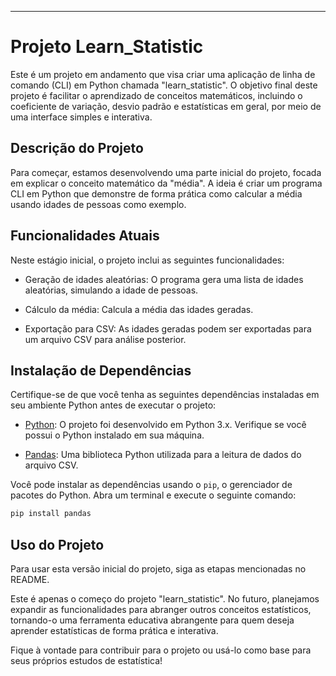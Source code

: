 ---

# Projeto Learn_Statistic

Este é um projeto em andamento que visa criar uma aplicação de linha de comando (CLI) em Python chamada "learn_statistic". O objetivo final deste projeto é facilitar o aprendizado de conceitos matemáticos, incluindo o coeficiente de variação, desvio padrão e estatísticas em geral, por meio de uma interface simples e interativa.

## Descrição do Projeto

Para começar, estamos desenvolvendo uma parte inicial do projeto, focada em explicar o conceito matemático da "média". A ideia é criar um programa CLI em Python que demonstre de forma prática como calcular a média usando idades de pessoas como exemplo.

## Funcionalidades Atuais

Neste estágio inicial, o projeto inclui as seguintes funcionalidades:

- Geração de idades aleatórias: O programa gera uma lista de idades aleatórias, simulando a idade de pessoas.

- Cálculo da média: Calcula a média das idades geradas.

- Exportação para CSV: As idades geradas podem ser exportadas para um arquivo CSV para análise posterior.

## Instalação de Dependências

Certifique-se de que você tenha as seguintes dependências instaladas em seu ambiente Python antes de executar o projeto:

- [Python](https://www.python.org/downloads/): O projeto foi desenvolvido em Python 3.x. Verifique se você possui o Python instalado em sua máquina.

- [Pandas](https://pandas.pydata.org/): Uma biblioteca Python utilizada para a leitura de dados do arquivo CSV.

Você pode instalar as dependências usando o `pip`, o gerenciador de pacotes do Python. Abra um terminal e execute o seguinte comando:

```bash
pip install pandas
```

## Uso do Projeto

Para usar esta versão inicial do projeto, siga as etapas mencionadas no README.

Este é apenas o começo do projeto "learn_statistic". No futuro, planejamos expandir as funcionalidades para abranger outros conceitos estatísticos, tornando-o uma ferramenta educativa abrangente para quem deseja aprender estatísticas de forma prática e interativa.

Fique à vontade para contribuir para o projeto ou usá-lo como base para seus próprios estudos de estatística!
